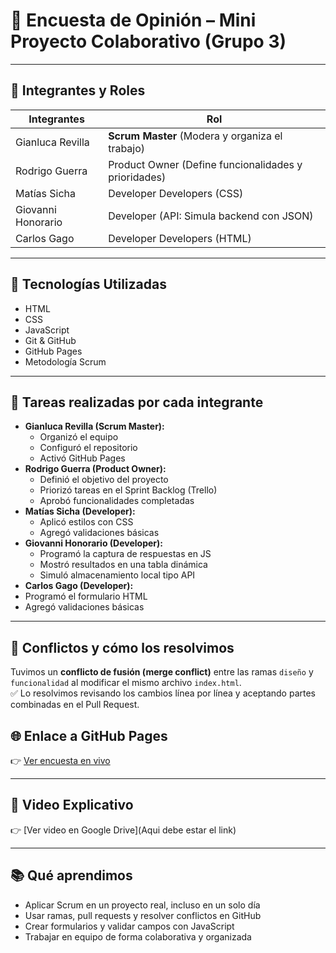 # 📝 Encuesta de Opinión – Mini Proyecto Colaborativo (Grupo 3)

---

## 👥 Integrantes y Roles

| Integrantes        | Rol                                                  |
| ------------------ | -----------------------------------------------------|
| Gianluca Revilla   | **Scrum Master** (Modera y organiza el trabajo)      |
| Rodrigo Guerra     | Product Owner (Define funcionalidades y prioridades) |
| Matías Sicha       | Developer Developers (CSS)                           |
| Giovanni Honorario | Developer (API: Simula backend con JSON)             |
| Carlos Gago        | Developer Developers (HTML)                          |

---

## 🔧 Tecnologías Utilizadas

- HTML
- CSS
- JavaScript
- Git & GitHub
- GitHub Pages
- Metodología Scrum

---

## 🧩 Tareas realizadas por cada integrante

- **Gianluca Revilla (Scrum Master):**
  - Organizó el equipo
  - Configuró el repositorio
  - Activó GitHub Pages
- **Rodrigo Guerra (Product Owner):**
  - Definió el objetivo del proyecto
  - Priorizó tareas en el Sprint Backlog (Trello)
  - Aprobó funcionalidades completadas
- **Matías Sicha (Developer):**
  - Aplicó estilos con CSS
  - Agregó validaciones básicas
- **Giovanni Honorario (Developer):**
  - Programó la captura de respuestas en JS
  - Mostró resultados en una tabla dinámica
  - Simuló almacenamiento local tipo API
-  **Carlos Gago (Developer):**
  - Programó el formulario HTML
  - Agregó validaciones básicas

---

## 🧪 Conflictos y cómo los resolvimos

Tuvimos un **conflicto de fusión (merge conflict)** entre las ramas `diseño` y `funcionalidad` al modificar el mismo archivo `index.html`.  
✅ Lo resolvimos revisando los cambios línea por línea y aceptando partes combinadas en el Pull Request.

## 🌐 Enlace a GitHub Pages

👉 [Ver encuesta en vivo](https://gerasyste.github.io/Mini-Proyecto-Scrum-Grupo-3/)

---

## 🎥 Video Explicativo

👉 [Ver video en Google Drive](Aqui debe estar el link)

---

## 📚 Qué aprendimos

- Aplicar Scrum en un proyecto real, incluso en un solo día
- Usar ramas, pull requests y resolver conflictos en GitHub
- Crear formularios y validar campos con JavaScript
- Trabajar en equipo de forma colaborativa y organizada

